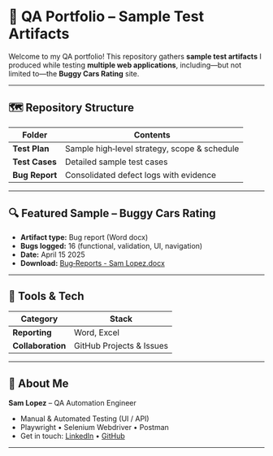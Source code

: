 # 📂 QA Portfolio – Sample Test Artifacts

Welcome to my QA portfolio! This repository gathers **sample test artifacts** I produced while testing **multiple web applications**, including—but not limited to—the **Buggy Cars Rating** site.

---

## 🗺️ Repository Structure

| Folder | Contents |
|--------|----------|
| **Test Plan** | Sample high‑level strategy, scope & schedule 
| **Test Cases** | Detailed sample test cases  
| **Bug Report** | Consolidated defect logs with evidence 

---

## 🔍 Featured Sample – Buggy Cars Rating

* **Artifact type:** Bug report (Word docx)
* **Bugs logged:** 16 (functional, validation, UI, navigation)
* **Date:** April 15 2025
* **Download:** [Bug‑Reports - Sam Lopez.docx](https://github.com/smplpz21/qa-portfolio-documentation/blob/196ecd67043c2e968affc2cf82dc8a6ce66c5c36/Bug%20Report/Bug%20Reports%20-%20Sam%20Lopez.docx)

---

## 🔧 Tools & Tech

| Category | Stack |
|----------|-------|
| **Reporting** | Word, Excel |
| **Collaboration** | GitHub Projects & Issues |

---

## 👤 About Me

**Sam Lopez** – QA Automation Engineer

- Manual & Automated Testing (UI / API)
- Playwright • Selenium Webdriver • Postman
- Get in touch: [LinkedIn](#) • [GitHub](#)

---

